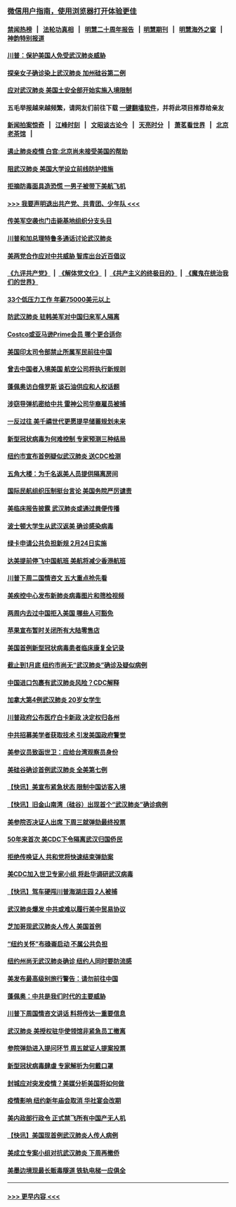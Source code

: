 ### [微信用户指南，使用浏览器打开体验更佳](https://github.com/gfw-breaker/banned-news1/blob/master/indexes/wechat-guide.md?t=0)
#### [禁闻热榜](热点新闻.md?t=0)  &nbsp;&nbsp;|&nbsp;&nbsp; [法轮功真相](https://github.com/gfw-breaker/truth/blob/master/README.md?t=0) &nbsp;&nbsp;|&nbsp;&nbsp; [明慧二十周年报告](https://github.com/gfw-breaker/mh-reports/blob/master/README.md?t=0) &nbsp;&nbsp;|&nbsp;&nbsp;[明慧期刊](https://github.com/gfw-breaker/mh-qikan) &nbsp;&nbsp;|&nbsp;&nbsp; [明慧海外之窗](https://github.com/gfw-breaker/mh-news/blob/master/README.md?t=0) &nbsp;&nbsp;|&nbsp;&nbsp; [神韵特别报道](https://github.com/gfw-breaker/mh-news/blob/master/shenyun.md?t=0)
#### [川普：保护美国人免受武汉肺炎威胁](../pages/nsc412/n11839718.md?t=02030944) 
#### [探亲女子确诊染上武汉肺炎 加州硅谷第二例](../pages/nsc412/n11839784.md?t=02030944) 
#### [应对武汉肺炎 美国土安全部开始实施入境限制](../pages/nsc412/n11839729.md?t=02030944) 
#### 五毛举报越来越频繁，请网友们前往下载 [一键翻墙软件](https://github.com/gfw-breaker/ssr-accounts)，并将此项目推荐给亲友
#### [新闻拍案惊奇](https://github.com/gfw-breaker/banned-news1/blob/master/pages/link4.md) &nbsp;&nbsp;|&nbsp;&nbsp; [江峰时刻](https://github.com/gfw-breaker/banned-news1/blob/master/pages/link4.md) &nbsp;&nbsp;|&nbsp;&nbsp; [文昭谈古论今](https://github.com/gfw-breaker/banned-news1/blob/master/pages/link4.md) &nbsp;&nbsp;|&nbsp;&nbsp; [天亮时分](https://github.com/gfw-breaker/banned-news1/blob/master/pages/link4.md) &nbsp;&nbsp;|&nbsp;&nbsp; [萧茗看世界](https://github.com/gfw-breaker/banned-news1/blob/master/pages/link4.md) &nbsp;&nbsp;|&nbsp;&nbsp; [北京老茶馆](https://github.com/gfw-breaker/banned-news1/blob/master/pages/link4.md) &nbsp;&nbsp;|&nbsp;&nbsp; 
#### [遏止肺炎疫情 白宫:北京尚未接受美国的帮助](../pages/nsc412/n11839660.md?t=02030944) 
#### [阻武汉肺炎 美国大学设立前线防护措施](../pages/nsc412/n11839479.md?t=02030944) 
#### [拒摘防毒面具造恐慌 一男子被带下美航飞机](../pages/nsc412/n11839455.md?t=02030944) 
#### [>>> 我要声明退出共产党、共青团、少年队 <<<](https://github.com/begood0513/goodnews/blob/master/quit/letter.md) 
#### [传美军空袭也门击毙基地组织分支头目](../pages/nsc412/n11839210.md?t=02030944) 
#### [川普和加总理特鲁多通话讨论武汉肺炎](../pages/nsc412/n11839128.md?t=02030944) 
#### [美两党合作应对中共威胁 智库出台近百倡议](../pages/nsc412/n11838437.md?t=02030944) 
#### [《九评共产党》](https://github.com/begood0513/9ping.md/blob/master/README.md) &nbsp;|&nbsp; [《解体党文化》](../../../../jtdwh.md/blob/master/README.md)  &nbsp;|&nbsp; [《共产主义的终极目的》](../../../../gczydzjmd.md/blob/master/README.md) &nbsp;|&nbsp; [《魔鬼在统治我们的世界》](../../../../mgztzwmdsj.md/blob/master/README.md) 
#### [33个低压力工作 年薪75000美元以上](../pages/nsc412/n11834441.md?t=02030944) 
#### [防武汉肺炎 驻韩美军对中国归来军人隔离](../pages/nsc412/n11838970.md?t=02030944) 
#### [Costco或亚马逊Prime会员 哪个更合适你](../pages/nsc412/n11834459.md?t=02030944) 
#### [美国印太司令部禁止所属军民前往中国](../pages/nsc412/n11838418.md?t=02030944) 
#### [曾去中国者入境美国 航空公司将执行新规则](../pages/nsc412/n11838375.md?t=02030944) 
#### [蓬佩奥访白俄罗斯 谈石油供应和人权话题](../pages/nsc412/n11838242.md?t=02030944) 
#### [涉窃导弹机密给中共 雷神公司华裔雇员被捕](../pages/nsc412/n11838129.md?t=02030944) 
#### [一反过往 美千禧世代更愿提早储蓄规划未来](../pages/nsc412/n11837601.md?t=02030944) 
#### [新型冠状病毒为何难控制 专家预测三种结局](../pages/nsc412/n11838002.md?t=02030944) 
#### [纽约市宣布首例疑似武汉肺炎 送CDC检测](../pages/nsc412/n11837852.md?t=02030944) 
#### [五角大楼：为千名返美人员提供隔离房间](../pages/nsc412/n11837831.md?t=02030944) 
#### [国际民航组织压制挺台言论 美国务院严厉谴责](../pages/nsc412/n11837791.md?t=02030944) 
#### [美临床报告披露 武汉肺炎或通过粪便传播](../pages/nsc412/n11837626.md?t=02030944) 
#### [波士顿大学生从武汉返美 确诊感染病毒](../pages/nsc412/n11837580.md?t=02030944) 
#### [绿卡申请公共负担新规 2月24日实施](../pages/nsc412/n11836634.md?t=02030944) 
#### [达美提前停飞中国航班 美航将减少香港航班](../pages/nsc412/n11837649.md?t=02030944) 
#### [川普下周二国情咨文 五大重点抢先看](../pages/nsc412/n11837512.md?t=02030944) 
#### [美疾控中心发布新肺炎病毒图片和筛检视频](../pages/nsc412/n11837491.md?t=02030944) 
#### [两周内去过中国拒入美国 哪些人可豁免](../pages/nsc412/n11837400.md?t=02030944) 
#### [苹果宣布暂时关闭所有大陆零售店](../pages/nsc412/n11837097.md?t=02030944) 
#### [美国首例新型冠状病毒患者临床康复全记录](../pages/nsc412/n11836513.md?t=02030944) 
#### [截止到1月底  纽约市尚无“武汉肺炎”确诊及疑似病例](../pages/nsc412/n11836657.md?t=02030944) 
#### [中国进口包裹有武汉肺炎风险？CDC解释](../pages/nsc412/n11836321.md?t=02030944) 
#### [加拿大第4例武汉肺炎 20岁女学生](../pages/nsc412/n11836537.md?t=02030944) 
#### [川普政府公布医疗白卡新政 决定权归各州](../pages/nsc412/n11836336.md?t=02030944) 
#### [中共招募美学者获取技术 引发美国政府警觉](../pages/nsc412/n11836277.md?t=02030944) 
#### [美参议员致函世卫：应给台湾观察员身份](../pages/nsc412/n11836183.md?t=02030944) 
#### [美硅谷确诊首例武汉肺炎 全美第七例](../pages/nsc412/n11836093.md?t=02030944) 
#### [【快讯】美宣布紧急状态 限制中国访客入境](../pages/nsc412/n11836030.md?t=02030944) 
#### [【快讯】旧金山南湾（硅谷）出现首个“武汉肺炎”确诊病例](../pages/nsc412/n11836084.md?t=02030944) 
#### [美参院否决证人出席 下周三就弹劾最终投票](../pages/nsc412/n11835900.md?t=02030944) 
#### [50年来首次 美CDC下令隔离武汉归国侨民](../pages/nsc412/n11835854.md?t=02030944) 
#### [拒绝传唤证人 共和党将快速结束弹劾案](../pages/nsc412/n11835573.md?t=02030944) 
#### [美CDC加入世卫专家小组 将赴华调研武汉病毒](../pages/nsc412/n11835584.md?t=02030944) 
#### [【快讯】驾车硬闯川普海湖庄园 2人被捕](../pages/nsc412/n11835785.md?t=02030944) 
#### [武汉肺炎爆发 中共或难以履行美中贸易协议](../pages/nsc412/n11834752.md?t=02030944) 
#### [芝加哥现武汉肺炎人传人 美国首例](../pages/nsc412/n11834730.md?t=02030944) 
#### [“纽约关怀”布碌崙启动  不属公共负担](../pages/nsc412/n11834269.md?t=02030944) 
#### [纽约州尚无武汉肺炎确诊  纽约人同时要防流感](../pages/nsc412/n11834247.md?t=02030944) 
#### [美发布最高级别旅行警告：请勿前往中国](../pages/nsc412/n11834038.md?t=02030944) 
#### [蓬佩奥：中共是我们时代的主要威胁](../pages/nsc412/n11833434.md?t=02030944) 
#### [川普下周国情咨文讲话 料将传达一重要信息](../pages/nsc412/n11833714.md?t=02030944) 
#### [武汉肺炎 美授权驻华使领馆非紧急员工撤离](../pages/nsc412/n11833604.md?t=02030944) 
#### [参院弹劾进入提问环节 周五就证人提案投票](../pages/nsc412/n11833522.md?t=02030944) 
#### [新型冠状病毒肆虐 专家解析为何戴口罩](../pages/nsc412/n11833332.md?t=02030944) 
#### [封城应对突发疫情？美媒分析美国将如何做](../pages/nsc412/n11831560.md?t=02030944) 
#### [疫情影响 纽约新年庙会取消 华社宴会改期](../pages/nsc412/n11831457.md?t=02030944) 
#### [美内政部行政令 正式禁飞所有中国产无人机](../pages/nsc412/n11833169.md?t=02030944) 
#### [【快讯】美国现首例武汉肺炎人传人病例](../pages/nsc412/n11833284.md?t=02030944) 
#### [美成立专案小组对抗武汉肺炎 下周再撤侨](../pages/nsc412/n11832839.md?t=02030944) 
#### [美墨边境现最长贩毒隧道 铁轨电梯一应俱全](../pages/nsc412/n11832928.md?t=02030944) 

----
#### [ >>> 更早内容 <<< ](../indexes/nsc412-earlier.md)
